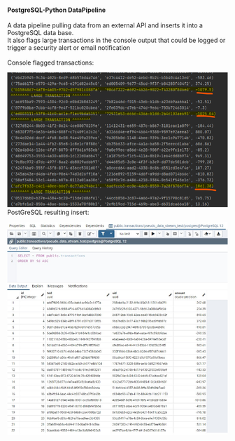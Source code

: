 #### PostgreSQL-Python DataPipeline
A data pipeline pulling data from an external API and inserts it into a PostgreSQL data base.<br/>
It also flags large transactions in the console output that could be logged or trigger a security alert or email notification<br/>
<br/>
Console flagged transactions:

![](https://github.com/Hamberfim/PostgreSQL_Py_DataPipeline/blob/master/largeTransaction.png)
<br/>
PostGreSQL resulting insert:

![](https://github.com/Hamberfim/PostgreSQL_Py_DataPipeline/blob/master/transactions.jpg)
